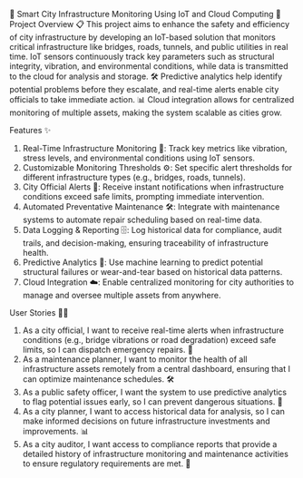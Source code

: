 🌆 Smart City Infrastructure Monitoring Using IoT and Cloud Computing 🌉
Project Overview 📋
This project aims to enhance the safety and efficiency of city infrastructure by developing an IoT-based solution that monitors critical infrastructure like bridges, roads, tunnels, and public utilities in real time. IoT sensors continuously track key parameters such as structural integrity, vibration, and environmental conditions, while data is transmitted to the cloud for analysis and storage. 🛠️ Predictive analytics help identify potential problems before they escalate, and real-time alerts enable city officials to take immediate action. 📊 Cloud integration allows for centralized monitoring of multiple assets, making the system scalable as cities grow.

Features ✨
1. Real-Time Infrastructure Monitoring 📡: Track key metrics like vibration, stress levels, and environmental conditions using IoT sensors.
2. Customizable Monitoring Thresholds ⚙️: Set specific alert thresholds for different infrastructure types (e.g., bridges, roads, tunnels).
3. City Official Alerts 📱: Receive instant notifications when infrastructure conditions exceed safe limits, prompting immediate intervention.
4. Automated Preventative Maintenance 🛠️: Integrate with maintenance systems to automate repair scheduling based on real-time data.
5. Data Logging & Reporting 🗄️: Log historical data for compliance, audit trails, and decision-making, ensuring traceability of infrastructure health.
6. Predictive Analytics 🔮: Use machine learning to predict potential structural failures or wear-and-tear based on historical data patterns.
7. Cloud Integration ☁️: Enable centralized monitoring for city authorities to manage and oversee multiple assets from anywhere.

User Stories 🧑‍💻
1. As a city official, I want to receive real-time alerts when infrastructure conditions (e.g., bridge vibrations or road degradation) exceed safe limits, so I can dispatch emergency repairs. 🚨
2. As a maintenance planner, I want to monitor the health of all infrastructure assets remotely from a central dashboard, ensuring that I can optimize maintenance schedules. 🛠️
3. As a public safety officer, I want the system to use predictive analytics to flag potential issues early, so I can prevent dangerous situations. 🔮
4. As a city planner, I want to access historical data for analysis, so I can make informed decisions on future infrastructure investments and improvements. 📊
5. As a city auditor, I want access to compliance reports that provide a detailed history of infrastructure monitoring and maintenance activities to ensure regulatory requirements are met. 📝
